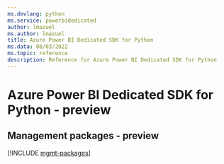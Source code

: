 ```yaml
---
ms.devlang: python
ms.service: powerbidedicated
author: lmazuel
ms.author: lmazuel
title: Azure Power BI Dedicated SDK for Python
ms.data: 08/03/2022
ms.topic: reference
description: Reference for Azure Power BI Dedicated SDK for Python
---
```

# Azure Power BI Dedicated SDK for Python - preview

## Management packages - preview
[!INCLUDE [mgmt-packages](power-bi-dedicated-mgmt-index.md)]